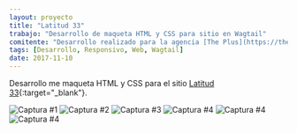 ```yaml
---
layout: proyecto
title: "Latitud 33"
trabajo: "Desarrollo de maqueta HTML y CSS para sitio en Wagtail"
comitente: "Desarrollo realizado para la agencia [The Plus](https://theplus.agency)."
tags: [Desarrollo, Responsivo, Web, Wagtail]
date: 2017-11-10
---
```


Desarrollo me maqueta HTML y CSS para el sitio [Latitud 33](https://www.latitud33.com.ar/){:target="_blank"}.

<div class="fotorama" data-loop="true">
    <img src="{{ site.baseurl }}/img/2017_latitud-01.jpg" alt="Captura #1" />
    <img src="{{ site.baseurl }}/img/2017_latitud-02.jpg" alt="Captura #2" />
    <img src="{{ site.baseurl }}/img/2017_latitud-03.jpg" alt="Captura #3" />
    <img src="{{ site.baseurl }}/img/2017_latitud-04.jpg" alt="Captura #4" />
    <img src="{{ site.baseurl }}/img/2017_latitud-05.jpg" alt="Captura #4" />
    <img src="{{ site.baseurl }}/img/2017_latitud-06.jpg" alt="Captura #4" />
</div>
